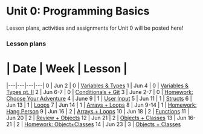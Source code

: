 # Unit 0: Programming Basics

Lesson plans, activities and assignments for Unit 0 will be posted here!

### Lesson plans

 # |  Date | Week | Lesson |
|---|---|---|---|
 0 | Jun 2 | 0 | [Variables & Types](https://github.com/accesscode-2-2/unit-0/blob/master/lessons/week-0/2015-06-02_variables.md)
 1 | Jun 4 | 0 | [Variables & Types pt. II](lessons/week-0/2015-06-04_variables-2.md)
 2 | Jun 6-7 | 0 | [Conditionals + Git](https://github.com/accesscode-2-2/unit-0/blob/master/lessons/week-0/2015-06-06_conditionals.md)
 3 | June 2-7 | 0 | [Homework: Choose Your Adventure](https://github.com/accesscode-2-2/unit-0/blob/master/homework/week_0_homework.md)
 4 | June 9 | 1 | [User Input](https://github.com/accesscode-2-2/unit-0/blob/master/lessons/week-1/2015-06-09_user_input.md)
5 | Jun 11 | 1 | [Structs](https://github.com/accesscode-2-2/unit-0/blob/master/lessons/week-1/2015-06-11_structs.md)
6 | Jun 13 | 1 | [Loops](https://github.com/accesscode-2-2/unit-0/blob/master/lessons/week-1/2015-06-13_loops.md)
7 | Jun 14 | 1 | [Arrays + Loops](https://github.com/accesscode-2-2/unit-0/blob/master/lessons/week-1/2015-06-14_loops_arrays.md)
8 | Jun 9-14 | 1 | [Homework: Hang Person](https://github.com/accesscode-2-2/unit-0/blob/master/homework/week_1_homework.md)
9 | Jun 16 | 2 | [Arrays + Loops](https://github.com/accesscode-2-2/unit-0/blob/master/lessons/week-2/2015-06-16_bubble_sort.md)
10 | Jun 18 | 2 | [Functions](https://github.com/accesscode-2-2/unit-0/blob/master/lessons/week-2/2015-06-18_functions.md)
11 | Jun 20 | 2 | [Review + Objects](https://github.com/accesscode-2-2/unit-0/blob/master/lessons/week-2/2015-06-20_review_objects.md)
12 | Jun 21 | 2 | [Objects + Classes](https://github.com/accesscode-2-2/unit-0/blob/master/lessons/week-2/2015-06-21_pairing_objects.md)
13 | Jun 16-21 | 2 | [Homework: Object+Classes](https://github.com/accesscode-2-2/unit-0-hw-week-2)
14 | Jun 23 | 3 | [Objects + Classes](https://github.com/accesscode-2-2/unit-0/blob/master/lessons/week-3/2015-06-23_object%2Bclasses.md)
